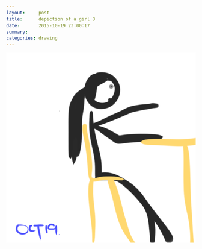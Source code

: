 ```yaml
---
layout:     post
title:      depiction of a girl 8
date:       2015-10-19 23:00:17
summary:    
categories: drawing
---
```

![depiction of a girl 8](/images/blog/depiction-of-a-girl-8.png "She was constantly watching her phone.")
